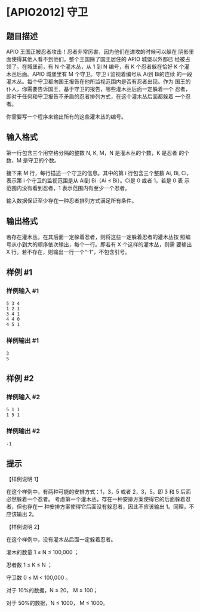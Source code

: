 # [APIO2012] 守卫

## 题目描述

APIO 王国正被忍者攻击！忍者非常厉害，因为他们在进攻的时候可以躲在 阴影里面使得其他人看不到他们。整个王国除了国王居住的 APIO 城堡以外都已 经被占领了。在城堡前，有 N 个灌木丛，从 1 到 N 编号，有 K 个忍者躲在恰好 K 个灌木丛后面。APIO 城堡里有 M 个守卫。守卫 i 监视着编号从 Ai到 Bi的连续 的一段灌木丛。每个守卫都向国王报告在他所监视范围内是否有忍者出现。作为 国王的仆人，你需要告诉国王，基于守卫的报告，哪些灌木丛后面一定躲着一个 忍者，即对于任何和守卫报告不矛盾的忍者排列方式，在这个灌木丛后面都躲着 一个忍者。

你需要写一个程序来输出所有的这些灌木丛的编号。


## 输入格式

第一行包含三个用空格分隔的整数 N, K, M，N 是灌木丛的个数，K 是忍者 的个数，M 是守卫的个数。

接下来 M 行，每行描述一个守卫的信息。其中的第 i 行包含三个整数 Ai, Bi, Ci，表示第 i 个守卫的监视范围是从 Ai到 Bi（Ai ≤ Bi）。Ci是 0 或者 1，若是 0 表 示范围内没有看到忍者，1 表示范围内有至少一个忍者。

输入数据保证至少存在一种忍者排列方式满足所有条件。


## 输出格式

若存在灌木丛，在其后面一定躲着忍者，则将这些一定躲着忍者的灌木丛按 照编号从小到大的顺序依次输出，每个一行。即若有 X 个这样的灌木丛，则需 要输出 X 行。若不存在，则输出一行一个“-1”，不包含引号。


## 样例 #1

### 样例输入 #1
```
5 3 4 
1 2 1 
3 4 1 
4 4 0 
4 5 1
```

### 样例输出 #1

```
3
5
```

## 样例 #2

### 样例输入 #2
```
5 1 1 
1 5 1
```

### 样例输出 #2

```
-1
```

## 提示

【样例说明 1】

在这个样例中，有两种可能的安排方式：1，3，5 或者 2，3，5。即 3 和 5 后面必然躲着一个忍者。 考虑第一个灌木丛，存在一种安排方案使得它的后面躲着忍者，但也存在一 种安排方案使得它后面没有躲忍者，因此不应该输出 1。同理，不应该输出 2。

【样例说明 2】

在这个样例中，没有灌木丛后面一定躲着忍者。

灌木的数量 1 ≤ N ≤ 100,000 ；

忍者数 1 ≤ K ≤ N ；

守卫数 0 ≤ M < 100,000 。

 
对于 10%的数据，N ≤ 20， M ≤ 100；

对于 50%的数据，N ≤ 1000， M ≤ 1000。


